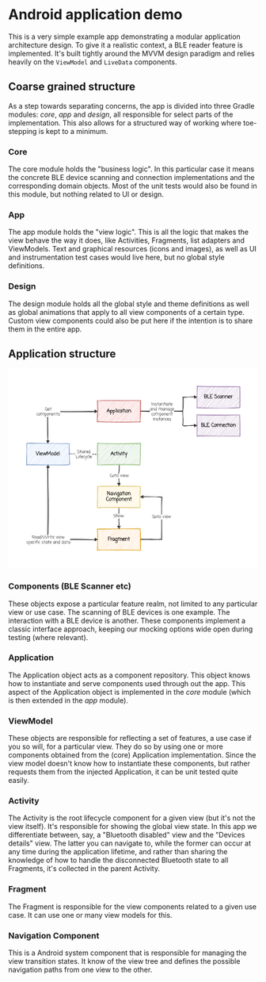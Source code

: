 # Android application demo
This is a very simple example app demonstrating a modular application architecture design. To give it a realistic context, a BLE reader feature is implemented. It's built tightly around the MVVM design paradigm and relies heavily on the `ViewModel` and `LiveData` components.

## Coarse grained structure

As a step towards separating concerns, the app is divided into three Gradle modules: _core_, _app_ and _design_, all responsible for select parts of the implementation. This also allows for a structured way of working where toe-stepping is kept to a minimum.

### Core

The core module holds the "business logic". In this particular case it means the concrete BLE device scanning and connection implementations and the corresponding domain objects. Most of the unit tests would also be found in this module, but nothing related to UI or design.

### App

The app module holds the "view logic". This is all the logic that makes the view behave the way it does, like Activities, Fragments, list adapters and ViewModels. Text and graphical resources (icons and images), as well as UI and instrumentation test cases would live here, but no global style definitions.

### Design

The design module holds all the global style and theme definitions as well as global animations that apply to all view components of a certain type. Custom view components could also be put here if the intention is to share them in the entire app.

## Application structure

![App Structure](documentation/structure.png)

### Components (BLE Scanner etc)

These objects expose a particular feature realm, not limited to any particular view or use case. The scanning of BLE devices is one example. The interaction with a BLE device is another. These components implement a classic interface approach, keeping our mocking options wide open during testing (where relevant).

### Application

The Application object acts as a component repository. This object knows how to instantiate and serve components used through out the app. This aspect of the Application object is implemented in the _core_ module (which is then extended in the _app_ module).

### ViewModel

These objects are responsible for reflecting a set of features, a use case if you so will, for a particular view. They do so by using one or more components obtained from the (core) Application implementation. Since the view model doesn't know how to instantiate these components, but rather requests them from the injected Application, it can be unit tested quite easily.

### Activity

The Activity is the root lifecycle component for a given view (but it's not the view itself). It's responsible for showing the global view state. In this app we differentiate between, say, a "Bluetooth disabled" view and the "Devices details" view. The latter you can navigate to, while the former can occur at any time during the application lifetime, and rather than sharing the knowledge of how to handle the disconnected Bluetooth state to all Fragments, it's collected in the parent Activity.

### Fragment

The Fragment is responsible for the view components related to a given use case. It can use one or many view models for this.

### Navigation Component

This is a Android system component that is responsible for managing the view transition states. It know of the view tree and defines the possible navigation paths from one view to the other.

